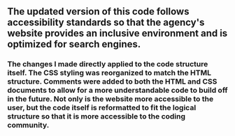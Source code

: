 # <Horiseon>

## The updated version of this code follows accessibility standards so that the agency's website provides an inclusive environment and is optimized for search engines. 

### The changes I made directly applied to the code structure itself. The CSS styling was reorganized to match the HTML structure. Comments were added to both the HTML and CSS documents to allow for a more understandable code to build off in the future. Not only is the website more accessible to the user, but the code itself is reformatted to fit the logical structure so that it is more accessible to the coding community. 

